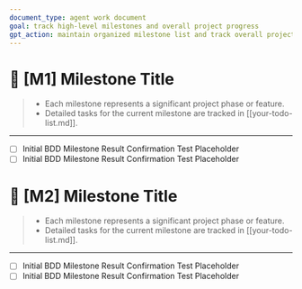 ```yaml
---
document_type: agent work document
goal: track high-level milestones and overall project progress
gpt_action: maintain organized milestone list and track overall project direction
---
```


# 🚀 [M1] Milestone Title
> - Each milestone represents a significant project phase or feature.
> - Detailed tasks for the current milestone are tracked in [[your-todo-list.md]].
---
- [ ] Initial BDD Milestone Result Confirmation Test Placeholder
- [ ] Initial BDD Milestone Result Confirmation Test Placeholder

# 🚀 [M2] Milestone Title
> - Each milestone represents a significant project phase or feature.
> - Detailed tasks for the current milestone are tracked in [[your-todo-list.md]].
---
- [ ] Initial BDD Milestone Result Confirmation Test Placeholder
- [ ] Initial BDD Milestone Result Confirmation Test Placeholder
